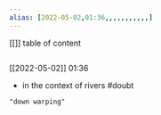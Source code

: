 ```yaml
---
alias: [2022-05-02,01:36,,,,,,,,,,,]
---
```

[[]]
table of content
```toc
```

[[2022-05-02]] 01:36
-  in the context of rivers #doubt 
```query
"down warping"
```